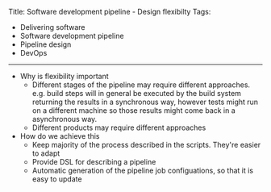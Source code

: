 Title: Software development pipeline - Design flexibilty
Tags:
  - Delivering software
  - Software development pipeline
  - Pipeline design
  - DevOps
---

- Why is flexibility important
    - Different stages of the pipeline may require different approaches. e.g. build steps
      will in general be executed by the build system returning the results in a synchronous
      way, however tests might run on a different machine so those results might come back
      in a asynchronous way.
    - Different products may require different approaches
- How do we achieve this
    - Keep majority of the process described in the scripts. They're easier to adapt
    - Provide DSL for describing a pipeline
    - Automatic generation of the pipeline job configuations, so that it is easy to update